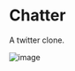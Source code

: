 # Chatter

A twitter clone.

![image](https://cloud.githubusercontent.com/assets/21374165/23382254/4eabea26-fcf6-11e6-8d13-956dd7b6ea82.png)


